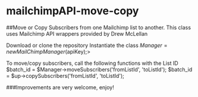 # mailchimpAPI-move-copy
##Move or Copy Subscribers from one Mailchimp list to another.
This class uses Mailchimp API wrappers provided by Drew McLellan

Download or clone the repository
Instantiate the class
  $Manager = new MailChimpManager($apiKey);>

To move/copy subscribers, call the following functions with the List ID
  $batch_id = $Manager->moveSubscribers('fromListId', 'toListId');
  $batch_id = $up->copySubscribers('fromListId', 'toListId');


###Improvements are very welcome, enjoy!
